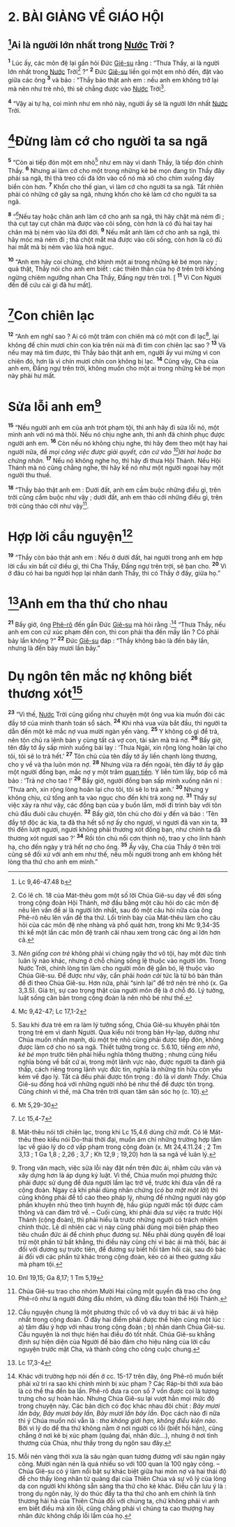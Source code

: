 # 2. BÀI GIẢNG VỀ GIÁO HỘI

## [^1*]Ai là người lớn nhất trong [Nước]() Trời ?
<sup><b>1</b></sup> Lúc ấy, các môn đệ lại gần hỏi Đức [Giê-su]() rằng : “Thưa Thầy, ai là người lớn nhất trong [Nước]() Trời[^1] ?” <sup><b>2</b></sup> Đức [Giê-su]() liền gọi một em nhỏ đến, đặt vào giữa các ông <sup><b>3</b></sup> và bảo : “Thầy bảo thật anh em : nếu anh em không trở lại mà nên như trẻ nhỏ, thì sẽ chẳng được vào [Nước]() Trời[^2].

<sup><b>4</b></sup> “Vậy ai tự hạ, coi mình như em nhỏ này, người ấy sẽ là người lớn nhất [Nước]() Trời.


# [^2*]Đừng làm cớ cho người ta sa ngã
<sup><b>5</b></sup> “Còn ai tiếp đón một em nhỏ[^3] như em này vì danh Thầy, là tiếp đón chính Thầy. <sup><b>6</b></sup> Nhưng ai làm cớ cho một trong những kẻ bé mọn đang tin Thầy đây phải sa ngã, thì thà treo cối đá lớn vào cổ nó mà xô cho chìm xuống đáy biển còn hơn. <sup><b>7</b></sup> Khốn cho thế gian, vì làm cớ cho người ta sa ngã. Tất nhiên phải có những cớ gây sa ngã, nhưng khốn cho kẻ làm cớ cho người ta sa ngã.

<sup><b>8</b></sup> “[^3*]Nếu tay hoặc chân anh làm cớ cho anh sa ngã, thì hãy chặt mà ném đi ; thà cụt tay cụt chân mà được vào cõi sống, còn hơn là có đủ hai tay hai chân mà bị ném vào lửa đời đời. <sup><b>9</b></sup> Nếu mắt anh làm cớ cho anh sa ngã, thì hãy móc mà ném đi ; thà chột mắt mà được vào cõi sống, còn hơn là có đủ hai mắt mà bị ném vào lửa hoả ngục.

<sup><b>10</b></sup> “Anh em hãy coi chừng, chớ khinh một ai trong những kẻ bé mọn này ; quả thật, Thầy nói cho anh em biết : các thiên thần của họ ở trên trời không ngừng chiêm ngưỡng nhan Cha Thầy, Đấng ngự trên trời. \[ <sup><b>11</b></sup> Vì Con Người đến để cứu cái gì đã hư mất].


# [^4*]Con chiên lạc
<sup><b>12</b></sup> “Anh em nghĩ sao ? Ai có một trăm con chiên mà có một con đi lạc[^4], lại không để chín mươi chín con kia trên núi mà đi tìm con chiên lạc sao ? <sup><b>13</b></sup> Và nếu may mà tìm được, thì Thầy bảo thật anh em, người ấy vui mừng vì con chiên đó, hơn là vì chín mươi chín con không bị lạc. <sup><b>14</b></sup> Cũng vậy, Cha của anh em, Đấng ngự trên trời, không muốn cho một ai trong những kẻ bé mọn này phải hư mất.


# Sửa lỗi anh em[^5]
<sup><b>15</b></sup> “Nếu người anh em của anh trót phạm tội, thì anh hãy đi sửa lỗi nó, một mình anh với nó mà thôi. Nếu nó chịu nghe anh, thì anh đã chinh phục được người anh em. <sup><b>16</b></sup> Còn nếu nó không chịu nghe, thì hãy đem theo một hay hai người nữa, để *mọi công việc được giải quyết, căn cứ vào [^5*]lời hai hoặc ba chứng nhân.* <sup><b>17</b></sup> Nếu nó không nghe họ, thì hãy đi thưa Hội Thánh. Nếu Hội Thánh mà nó cũng chẳng nghe, thì hãy kể nó như một người ngoại hay một người thu thuế.

<sup><b>18</b></sup> “Thầy bảo thật anh em : Dưới đất, anh em cầm buộc những điều gì, trên trời cũng cầm buộc như vậy ; dưới đất, anh em tháo cởi những điều gì, trên trời cũng tháo cởi như vậy[^6].


# Hợp lời cầu nguyện[^7]
<sup><b>19</b></sup> “Thầy còn bảo thật anh em : Nếu ở dưới đất, hai người trong anh em hợp lời cầu xin bất cứ điều gì, thì Cha Thầy, Đấng ngự trên trời, sẽ ban cho. <sup><b>20</b></sup> Vì ở đâu có hai ba người họp lại nhân danh Thầy, thì có Thầy ở đấy, giữa họ.”


# [^6*]Anh em tha thứ cho nhau
<sup><b>21</b></sup> Bấy giờ, ông [Phê-rô]() đến gần Đức [Giê-su]() mà hỏi rằng :[^8] “Thưa Thầy, nếu anh em con cứ xúc phạm đến con, thì con phải tha đến mấy lần ? Có phải bảy lần không ?” <sup><b>22</b></sup> Đức [Giê-su]() đáp : “Thầy không bảo là đến bảy lần, nhưng là đến bảy mươi lần bảy.”


# Dụ ngôn tên mắc nợ không biết thương xót[^9]
<sup><b>23</b></sup> “Vì thế, [Nước]() Trời cũng giống như chuyện một ông vua kia muốn đòi các đầy tớ của mình thanh toán sổ sách. <sup><b>24</b></sup> Khi nhà vua vừa bắt đầu, thì người ta dẫn đến một kẻ mắc nợ vua mười ngàn yến vàng. <sup><b>25</b></sup> Y không có gì để trả, nên tôn chủ ra lệnh bán y cùng tất cả vợ con, tài sản mà trả nợ. <sup><b>26</b></sup> Bấy giờ, tên đầy tớ ấy sấp mình xuống bái lạy : ‘Thưa Ngài, xin rộng lòng hoãn lại cho tôi, tôi sẽ lo trả hết.’ <sup><b>27</b></sup> Tôn chủ của tên đầy tớ ấy liền chạnh lòng thương, cho y về và tha luôn món nợ. <sup><b>28</b></sup> Nhưng vừa ra đến ngoài, tên đầy tớ ấy gặp một người đồng bạn, mắc nợ y một trăm [quan tiền](). Y liền túm lấy, bóp cổ mà bảo : ‘Trả nợ cho tao !’ <sup><b>29</b></sup> Bấy giờ, người đồng bạn sấp mình xuống năn nỉ : ‘Thưa anh, xin rộng lòng hoãn lại cho tôi, tôi sẽ lo trả anh.’ <sup><b>30</b></sup> Nhưng y không chịu, cứ tống anh ta vào ngục cho đến khi trả xong nợ. <sup><b>31</b></sup> Thấy sự việc xảy ra như vậy, các đồng bạn của y buồn lắm, mới đi trình bày với tôn chủ đầu đuôi câu chuyện. <sup><b>32</b></sup> Bấy giờ, tôn chủ cho đòi y đến và bảo : ‘Tên đầy tớ độc ác kia, ta đã tha hết số nợ ấy cho ngươi, vì ngươi đã van xin ta, <sup><b>33</b></sup> thì đến lượt ngươi, ngươi không phải thương xót đồng bạn, như chính ta đã thương xót ngươi sao ?’ <sup><b>34</b></sup> Rồi tôn chủ nổi cơn thịnh nộ, trao y cho lính hành hạ, cho đến ngày y trả hết nợ cho ông. <sup><b>35</b></sup> Ấy vậy, Cha của Thầy ở trên trời cũng sẽ đối xử với anh em như thế, nếu mỗi người trong anh em không hết lòng tha thứ cho anh em mình.”

[^1]: Có lẽ ch. 18 của Mát-thêu gom một số lời Chúa Giê-su dạy về đời sống trong cộng đoàn Hội Thánh, mở đầu bằng một câu hỏi do các môn đệ nêu lên vấn đề ai là người lớn nhất, sau đó một câu hỏi nữa của ông Phê-rô nêu lên vấn đề tha thứ. Lối trình bày của Mát-thêu làm cho câu hỏi của các môn đệ nhẹ nhàng và phổ quát hơn, trong khi Mc 9,34-35 thì kể một lần các môn đệ tranh cãi nhau xem trong các ông ai lớn hơn cả.
[^2]: *Nên giống con trẻ* không phải vì chúng ngây thơ vô tội, hay một đức tính luân lý nào khác, nhưng ở chỗ chúng sống lệ thuộc vào người lớn. Trong Nước Trời, chính lòng tin làm cho người môn đệ gắn bó, lệ thuộc vào Chúa Giê-su. Để được như vậy, cần phải *hoán cải* tức là từ bỏ bản thân để đi theo Chúa Giê-su. Hơn nữa, phải “sinh lại” để trở nên trẻ nhỏ (x. Ga 3,3.5). Giá trị, sự cao trọng thật của người môn đệ là ở chỗ đó. Lý tưởng, luật sống căn bản trong cộng đoàn là nên nhỏ bé như thế.
[^3]: Sau khi đưa trẻ em ra làm lý tưởng sống, Chúa Giê-su khuyên phải tôn trọng trẻ em vì danh Người. Qua kiểu nói trong bản Hy-lạp, dường như Chúa muốn nhấn mạnh, dù một trẻ nhỏ cũng phải được tiếp đón, không được làm cớ cho nó sa ngã. Thiết tưởng trong cc. 5.6.10, tiếng *em nhỏ*, *kẻ bé mọn* trước tiên phải hiểu nghĩa thông thường ; nhưng cũng hiểu nghĩa bóng về bất cứ ai, trong một lãnh vực nào, được người ta đánh giá thấp, cách riêng trong lãnh vực đức tin, nghĩa là những tín hữu còn yếu kém về đạo lý. Tất cả đều phải được tôn trọng : đó là *vì danh Thầy*. Chúa Giê-su đồng hoá với những người nhỏ bé như thế để được tôn trọng. Cũng chính vì thế, mà Cha trên trời quan tâm săn sóc họ (c. 10).
[^4]: Mát-thêu nói tới chiên lạc, trong khi Lc 15,4.6 dùng chữ *mất*. Có lẽ Mát-thêu theo kiểu nói Do-thái thời đại, muốn ám chỉ những trường hợp lầm lạc về giáo lý do cớ vấp phạm trong cộng đoàn (x. Mt 24,4.11.24 ; 2 Tm 3,13 ; 1 Ga 1,8 ; 2,26 ; 3,7 ; Kh 12,9 ; 19,20) hơn là sa ngã về luân lý.
[^5]: Trong văn mạch, việc sửa lỗi này đặt nền trên đức ái, nhằm cứu vãn và xây dựng hơn là áp dụng kỷ luật. Vì thế, Chúa muốn mọi phương thức phải được sử dụng để đưa người lầm lạc trở về, trước khi đưa vấn đề ra cộng đoàn. Ngay cả khi phải dùng nhân chứng (*có ba mặt một lời*) thì cũng không phải để tố cáo theo pháp lý, nhưng để những người này góp phần khuyên nhủ theo tình huynh đệ, hầu giúp người mắc tội được cảm thông và can đảm trở về. – Cuối cùng, khi phải đưa sự việc ra trước Hội Thánh (cộng đoàn), thì phải hiểu là trước những người có trách nhiệm chính thức. Lẽ dĩ nhiên các vị này cũng phải dùng mọi biện pháp theo tiêu chuẩn đức ái để chinh phục đương sự. Nếu phải dùng quyền để loại trừ một phần tử bất khẳng, thì điều này cũng chỉ vì bác ái mà thôi, bác ái đối với đương sự trước tiên, để đương sự biết hồi tâm hối cải, sau đó bác ái đối với các phần tử khác trong cộng đoàn, kẻo có ai theo gương xấu mà phạm tội.
[^6]: Chúa Giê-su trao cho nhóm Mười Hai cũng một quyền đã trao cho ông Phê-rô như là người đứng đầu nhóm, và đứng đầu toàn thể Hội Thánh.
[^7]: Cầu nguyện chung là một phương thức cổ võ và duy trì bác ái và hiệp nhất trong cộng đoàn. Ở đây hai điểm phải được thể hiện cùng một lúc : a) tâm đầu ý hợp với nhau trong cộng đoàn ; b) nhân danh Chúa Giê-su. Cầu nguyện là nơi thực hiện hai điều đó tốt nhất. Chúa Giê-su khẳng định sự hiện diện của Người để bảo đảm cho hiệu năng của lời cầu nguyện trước mặt Cha, và thành công cho công cuộc chung.
[^8]: Khác với trường hợp nói đến ở cc. 15-17 trên đây, ông Phê-rô muốn biết phải xử trí ra sao khi chính mình bị xúc phạm ? Các Ráp-bi thời xưa bảo là có thể tha đến ba lần. Phê-rô đưa ra con số 7 vốn được coi là tượng trưng cho sự hoàn hảo. Nhưng Chúa Giê-su lại vượt hẳn mọi mức độ trong chuyện này. Các bản dịch có đọc khác nhau đôi chút : *Bảy mươi lần bảy, Bảy mươi bảy lần, Bảy mươi lần bảy lần*. Đọc cách nào đi nữa thì ý Chúa muốn nói vẫn là : *tha không giới hạn, không điều kiện nào*. Bởi vì lý do để tha thứ không nằm ở nơi người có lỗi (biết hối hận), cũng chẳng ở nơi kẻ bị xúc phạm (quảng đại, nhân đức...), nhưng ở nơi tình thương của Chúa, như thấy trong dụ ngôn sau đây.
[^9]: Mỗi nén vàng thời xưa là sáu ngàn quan tương đương với sáu ngàn ngày công. Mười ngàn nén là quá nhiều so với 100 quan là 100 ngày công. – Chúa Giê-su có ý làm nổi bật sự khác biệt giữa hai món nợ và hai thái độ để cho thấy lòng nhân từ quảng đại của Thiên Chúa và sự vô lý của lòng dạ con người khi không sẵn sàng tha thứ cho kẻ khác. Điều cần lưu ý là : trong dụ ngôn này, lý do thúc đẩy ta tha thứ cho anh em chính là tình thương hải hà của Thiên Chúa đối với chúng ta, chứ không phải vì anh em biết điều mà xin lỗi, cũng chẳng phải vì chúng ta cao thượng hay nhân đức không chấp lỗi lầm của họ.
[^1*]: Lc 9,46-47.48 b
[^2*]: Mc 9,42-47; Lc 17,1-2
[^3*]: Mt 5,29-30
[^4*]: Lc 15,4-7
[^5*]: Đnl 19,15; Ga 8,17; 1 Tm 5,19
[^6*]: Lc 17,3-4